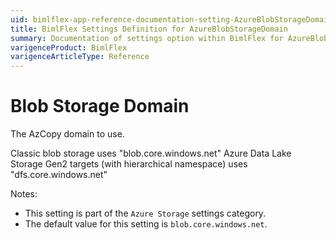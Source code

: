 ```yaml
---
uid: bimlflex-app-reference-documentation-setting-AzureBlobStorageDomain
title: BimlFlex Settings Definition for AzureBlobStorageDomain
summary: Documentation of settings option within BimlFlex for AzureBlobStorageDomain
varigenceProduct: BimlFlex
varigenceArticleType: Reference
---
```


# Blob Storage Domain

The AzCopy domain to use.

Classic blob storage uses "blob.core.windows.net" Azure Data Lake Storage Gen2 targets (with hierarchical namespace) uses "dfs.core.windows.net"

Notes:
* This setting is part of the `Azure Storage` settings category.
 * The default value for this setting is `blob.core.windows.net`.